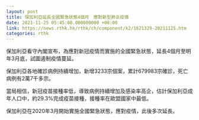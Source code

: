 ```yaml
---
layout: post
title: 保加利亞延長全國緊急狀態4個月　應對新型肺炎疫情
date: 2021-11-25 05:45:08.000000000 +08:00
link: https://news.rthk.hk/rthk/ch/component/k2/1621329-20211125.htm
categories: rthk
---
```


保加利亞看守內閣宣布，為應對新冠疫情而實施的全國緊急狀態，延長4個月至明年3月底，試圖遏制疫情蔓延。

保加利亞各地確診病例持續增加，新增3233宗個案，累計679983宗確診，死亡病例有2萬7千多宗。

當局相信，新冠疫苗接種率低，導致病例持續增加及感染率高企，估計保加利亞成年人口中，約29.3%完成疫苗接種，接種率在歐盟國家中最低。

保加利亞在2020年3月開始實施全國緊急狀態，應對疫情，此後多次延長。
